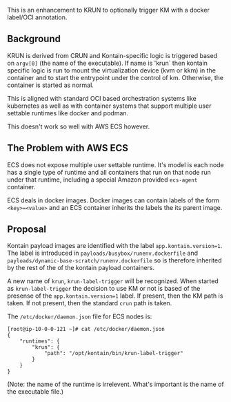 This is an enhancement to KRUN to optionally trigger KM with a docker label/OCI annotation.

## Background

KRUN is derived from CRUN and Kontain-specific logic is triggered based on `argv[0]` (the name of the executable). If name is 'krun` then kontain specific logic is run to mount the virtualization device (kvm or kkm) in the container and to start the entrypoint under the control of km. Otherwise, the container is started as normal.

This is aligned with standard OCI based orchestration systems like kubernetes as well as with container systems that support multiple user settable runtimes like docker and podman.

This doesn't work so well with AWS ECS however.

## The Problem with AWS ECS

ECS does not expose multiple user settable runtime. It's model is each node has a single type of runtime and all containers that run on that node run under that runtime, including a special Amazon provided `ecs-agent` container.

ECS deals in docker images. Docker images can contain labels of the form `<key>=<value>` and an ECS container inherits the labels the its parent image.

## Proposal

Kontain payload images are identified with the label `app.kontain.version=1`. The label is introduced in `payloads/busybox/runenv.dockerfile` and `payloads/dynamic-base-scratch/runenv.dockerfile` so is therefore inherited by the rest of the of the kontain payload containers.

A new name of `krun`, `krun-label-trigger` will be recognized. When started as `krun-label-trigger` the decision to use KM or
not is based of the presense of the `app.kontain.version=1` label. If present, then the KM path is taken.
If not present, then the standard `crun` path is taken.

The `/etc/docker/daemon.json` file for ECS nodes is:
```
[root@ip-10-0-0-121 ~]# cat /etc/docker/daemon.json 
{
    "runtimes": {
        "krun": {
            "path": "/opt/kontain/bin/krun-label-trigger"
        }
    }
}
```
(Note: the name of the runtime is irrelevent. What's important is the name of the executable file.)

